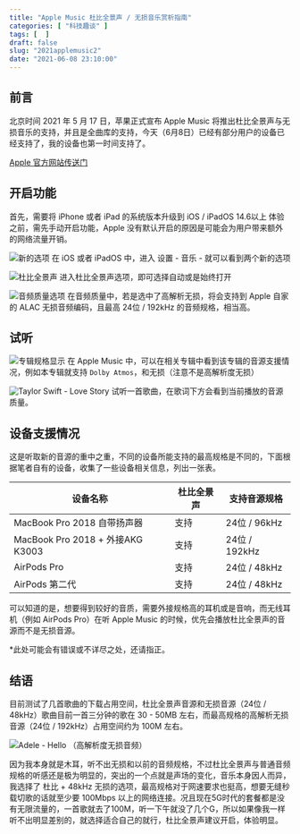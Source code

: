 ```yaml
---
title: "Apple Music 杜比全景声 / 无损音乐赏析指南"
categories: [ "科技趣谈" ]
tags: [  ]
draft: false
slug: "2021applemusic2"
date: "2021-06-08 23:10:00"
---
```


## 前言
北京时间 2021 年 5 月 17 日，苹果正式宣布 Apple Music 将推出杜比全景声与无损音乐的支持，并且是全曲库的支持，今天（6月8日）已经有部分用户的设备已经支持了，我的设备也第一时间支持了。

[Apple 官方网站传送门][1]

## 开启功能
首先，需要将 iPhone 或者 iPad 的系统版本升级到 iOS / iPadOS 14.6以上
体验之前，需先手动开启功能，Apple 没有默认开启的原因是可能会为用户带来额外的网络流量开销。

![新的选项][2]
在 iOS 或者 iPadOS 中，进入 设置 - 音乐 - 就可以看到两个新的选项

![杜比全景声][3]
进入杜比全景声选项，即可选择自动或是始终打开

![音频质量选项][4]
在音频质量中，若是选中了高解析无损，将会支持到 Apple 自家的 ALAC 无损音频编码，且最高 24位 / 192kHz 的音频规格，相当高。

## 试听
![专辑规格显示][5]
在 Apple Music 中，可以在相关专辑中看到该专辑的音源支援情况，例如本专辑就支持 `Dolby Atmos`，和无损（注意不是高解析度无损）

![Taylor Swift - Love Story][6]
试听一首歌曲，在歌词下方会看到当前播放的音源质量。

## 设备支援情况
这是听取新的音源的重中之重，不同的设备所能支持的最高规格是不同的，下面根据笔者自有的设备，收集了一些设备相关信息，列出一张表。

| 设备名称                     | 杜比全景声 | 支持音源规格 |
| -------------------------------- | ---------- | ------------- |
| MacBook Pro 2018 自带扬声器 | 支持     | 24位 / 96kHz |
| MacBook Pro 2018 + 外接AKG K3003 | 支持     | 24位 / 192kHz |
| AirPods Pro                      | 支持     | 24位 / 48kHz |
| AirPods 第二代                    | 支持     | 24位 / 48kHz |

可以知道的是，想要得到较好的音质，需要外接规格高的耳机或是音响，而无线耳机（例如 AirPods Pro）在听 Apple Music 的时候，优先会播放杜比全景声的音源而不是无损音源。

*此处可能会有错误或不详尽之处，还请指正。

## 结语

目前测试了几首歌曲的下载占用空间，杜比全景声音源和无损音源（24位 / 48kHz）歌曲目前一首三分钟的歌在 30 - 50MB 左右，而最高规格的高解析无损音源（24位 / 192kHz）占用空间约为 100M 左右。

![Adele - Hello （高解析度无损音频）][7]

因为我本身就是木耳，听不出无损和以前的音频规格，不过杜比全景声与普通音频规格的听感还是极为明显的，突出的一个点就是声场的变化，音乐本身因人而异，我选择了 杜比 + 48kHz 无损的选项，最高规格对于网速要求也挺高，想要无缝秒载切歌的话就至少要 100Mbps 以上的网络连接。况且现在5G时代的套餐都是没有无限流量的，一首歌就去了100M，听一下午就没了几个G，所以如果像我一样听不出明显差别的，就选择适合自己的就行，杜比全景声建议开启，体验明显。

 


  [1]: https://www.apple.com.cn/newsroom/2021/05/apple-music-announces-spatial-audio-and-lossless-audio/
  [2]: https://cdn.rhyland.cn/typecho/2021/06/08/new-options.jpeg
  [3]: https://cdn.rhyland.cn/typecho/2021/06/08/Dolby-option.jpg
  [4]: https://cdn.rhyland.cn/typecho/2021/06/08/audio-quality.jpg
  [5]: https://cdn.rhyland.cn/typecho/2021/06/08/album-support.jpg
  [6]: https://cdn.rhyland.cn/typecho/2021/06/08/Dolby-listening.jpg
  [7]: https://cdn.rhyland.cn/typecho/2021/06/09/loseless-space.png